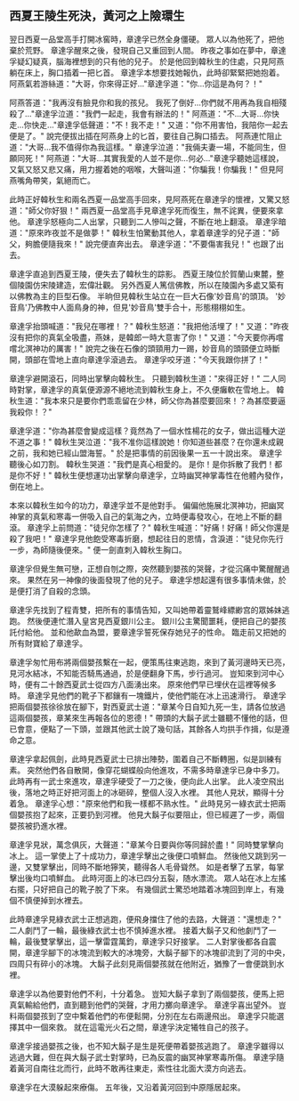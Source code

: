 西夏王陵生死決，黃河之上險環生
------------------------------

翌日西夏一品堂高手打開冰窖時，章達孚已然全身僵硬。
眾人以為他死了，把他棄於荒野。
章達孚醒來之後，發現自己又重回到人間。
昨夜之事如在夢中，章達孚疑幻疑真，腦海裡想到的只有他的兒子。
於是他回到韓秋生的住處，只見阿燕躺在床上，胸口插着一把匕首。
章達孚本想要找她報仇，此時卻緊緊把她抱着。
阿燕氣若游絲道："大哥，你來得正好..."章達孚道："你...你這是為何？！"

阿燕答道："我再沒有臉見你和我的孩兒。
我死了倒好...你們就不用再為我自相殘殺了..."章達孚泣道："我們一起走，我會有辦法的！"
阿燕道："不...大哥...你快走...你快走..."章達孚低聲道："不！我不走！"
又道："你不用害怕，我陪你一起去便是了。"
說完便拔出插在阿燕身上的匕首，要往自己胸口插去。
阿燕連忙阻止道："大哥...我不值得你為我這樣。"
章達孚泣道："我倆夫妻一場，不能同生，但願同死！"
阿燕道："大哥...其實我愛的人並不是你...何必..."章達孚聽她這樣說，又氣又怒又悲又痛，用力握着她的咽喉，大聲叫道："你騙我！你騙我！"
但見阿燕嘴角帶笑，氣絕而亡。

此時正好韓秋生和兩名西夏一品堂高手回來，見阿燕死在章達孚的懷裡，又驚又怒道："師父你好狠！"
兩西夏一品堂高手見章達孚死而復生，無不詫異，便要來拿他。
章達孚怒極向二人出掌，只聽到二人慘叫之聲，不斷在地上翻滾。
章達孚暗道："原來昨夜並不是做夢！"
韓秋生怕驚動其他人，拿着章達孚的兒子道："師父，夠膽便隨我來！"
說完便直奔出去。
章達孚道："不要傷害我兒！"
也跟了出去。

章達孚直追到西夏王陵，便失去了韓秋生的踪影。
西夏王陵位於賀蘭山東麓，整個陵園仿宋陵建造，宏偉壯觀。
另外西夏人篤信佛教，所以在陵園內多處又築有以佛教為主的巨型石像。
半晌但見韓秋生站立在一巨大石像'妙音鳥'的頭頂。
'妙音鳥'乃佛教中人面鳥身的神，但見'妙音鳥'雙手合十，形態栩栩如生。

章達孚抬頭喊道："我兒在哪裡！？"
韓秋生怒道："我把他活埋了！"
又道："昨夜沒有把你的真氣全吸盡，燕妹，是韓郎一時大意害了你！"
又道："今天要你再嚐嚐北溟神功的厲害！"
說完之後在石像的頭頸用力一踢，妙音鳥的頭頸便立時斷開，頭部在雪地上直向章達孚滾過去。
章達孚咬牙道："今天我跟你拼了！"

章達孚避開滾石，同時出掌擊向韓秋生。
只聽到韓秋生道："來得正好！"
二人同時對掌，章達孚的真氣便源源不絕地流到韓秋生身上，不久便癱軟在雪地上。
韓秋生道："我本來只是要你們乖乖留在少林，師父你為甚麼要回來！？為甚麼要逼我殺你！？"

章達孚道："你為甚麼會變成這樣？竟然為了一個水性楊花的女子，做出這種大逆不道之事！"
韓秋生哭泣道："我不准你這樣說她！你知道些甚麼？在你還未成親之前，我和她已經山盟海誓。"
於是把事情的前因後果一五一十說出來。
章達孚聽後心如刀割。
韓秋生哭道："我們是真心相愛的。
是你！是你拆散了我們！都是你不好！"
韓秋生便想運功出掌擊向章達孚，立時幽冥神掌毒性在他體內發作，倒在地上。

本來以韓秋生如今的功力，章達孚並不是他對手。
偏偏他施展北溟神功，把幽冥神掌的真氣和寒毒一併吸入自己的氣海之內，立時便毒發攻心，在地上不斷的翻滾。
章達孚上前問道："徒兒你怎樣了？"
韓秋生喊道："好痛！好痛！師父你還是殺了我吧！"
章達孚見他飽受寒毒折磨，想起往日的恩情，含淚道："徒兒你先行一步，為師隨後便來。"
便一劍直刺入韓秋生胸口。

章達孚但覺生無可戀，正想自刎之際，突然聽到嬰孩的哭聲，才從沉痛中驚醒醒過來。
果然在另一神像的後面發現了他的兒子。
章達孚想起還有很多事情未做，於是便打消了自殺的念頭。

章達孚先找到了程青雙，把所有的事情告知，又叫她帶着靈鷲峰縹緲宫的眾姊妹逃跑。
然後便連忙潛入皇宮見西夏銀川公主。
銀川公主驚聞噩耗，便把自己的嬰孩託付給他。
並和他歃血為盟，要章達孚誓死保存她兒子的性命。
臨走前又把她的所有財寶給了章達孚。

章達孚匆忙用布將兩個嬰孩繫在一起，便策馬往東逃跑，來到了黃河邊時天已亮，見河水結冰，不知能否騎馬通過，於是便翻身下馬，步行過河。
豈知來到河中心時，便有二十餘西夏武士從四方八面湧出來。
原來他們早已埋伏在這裡等候多時。
章達孚見他們的靴子下都鑲有一塊鐵片，使他們能在冰上迅速滑行。
章達孚把兩個嬰孩徐徐放在腳下，對西夏武士道："章某今日自知九死一生，請各位放過這兩個嬰孩，章某來生再報各位的恩德！"
帶頭的大鬍子武士雖聽不懂他的話，但已會意，便點了一下頭，並跟其他武士說了幾句話，其餘各人均拱手作揖，似是遵命之意。

章達孚拿起佩劍，此時見西夏武士已排出陣勢，圍着自己不斷轉圈，似是訓練有素。
突然他們各自散開，像穿花蝴蝶般向他進攻，不需多時章達孚已身中多刀。
此時再有一武士來進攻，章達孚硬受了一刀之後，便向此人出掌。
此人凌空飛出後，落地之時正好把河面上的冰砸碎，整個人沒入水裡。
其他人見狀，顯得十分着急。
章達孚心想："原來他們和我一樣都不熟水性。"
此時見另一綠衣武士把兩個嬰孩抱了起來，正要扔到河裡。
他見大鬍子似要阻止，但已經遲了一步，兩個嬰孩被扔進水裡。

章達孚見狀，萬念俱灰，大聲道："章某今日要與你等同歸於盡！"
同時雙掌擊向冰上。
這一掌使上了十成功力，章達孚擊出之後便口噴鮮血。
然後他又跳到另一邊，又雙掌擊出，同時不斷地獰笑，聽得各人毛骨聳然。
如是者擊了五掌，每掌擊出後均口噴鮮血。
此時河面上的冰已四分五裂，随水漂流。
眾人站在冰上左搖右擺，只好把自己的靴子脫了下來。
有幾個武士驚恐地踏着冰塊回到岸上，有幾個不慎便掉到水裡去。

此時章達孚見綠衣武士正想逃跑，便飛身擋住了他的去路，大聲道："還想走？"
二人劇鬥了一輪，最後綠衣武士也不慎掉進水裡。
接着大鬍子又和他劇鬥了一輪，最後雙掌擊出，這一擊雷霆萬鈞，章達孚只好接掌。
二人對掌後都各自震開，章達孚腳下的冰塊流到較大的冰塊旁，大鬍子腳下的冰塊卻流到了河的中央，四周只有碎小的冰塊。
大鬍子此刻見兩個嬰孩就在他附近，猶豫了一會便跳到水裡。

章達孚以為他要對他們不利，十分着急。
豈知大鬍子拿到了兩個嬰孩，便馬上把真氣輸給他們，直到聽到他們的哭聲，才用力擲向章達孚。
章達孚喜出望外。
豈料兩個嬰孩到了空中繫着他們的布便鬆開，分別在左右兩邊飛出。
章達孚只能選擇其中一個來救。
就在這電光火石之間，章達孚決定犧牲自己的孩子。

章達孚接過嬰孩之後，也不知大鬍子是生是死便帶着嬰孩逃跑了。
章達孚雖得以逃過大難，但在與大鬍子武士對掌時，已為反震的幽冥神掌寒毒所傷。
章達孚隨着黃河自南往北而行，此時不敢再往東走，索性往北面大漠方向逃去。

章達孚在大漠躲起來療傷。
五年後，又沿着黃河回到中原隱居起來。
